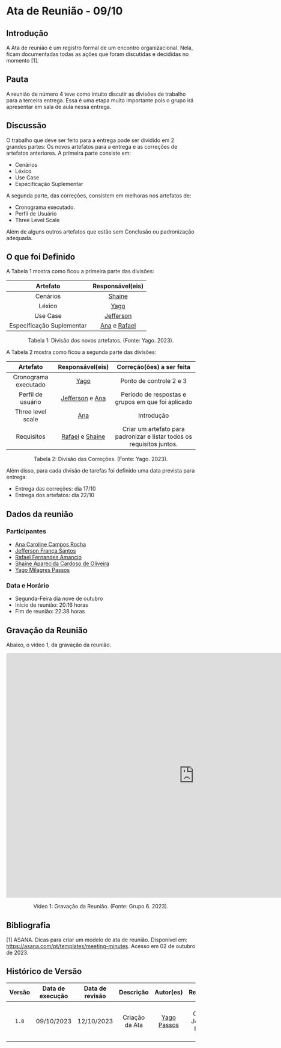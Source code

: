 # Ata de Reunião - 09/10

## Introdução
A Ata de reunião é um registro formal de um encontro organizacional. Nela, ficam documentadas todas as ações que foram discutidas e decididas no momento [1]. 

## Pauta
A reunião de número 4 teve como intuito discutir as divisões de trabalho para a terceira entrega. Essa é uma etapa muito importante pois o grupo irá apresentar em sala de aula nessa entrega. 

## Discussão
O trabalho que deve ser feito para a entrega pode ser dividido em 2 grandes partes: Os novos artefatos para a entrega e as correções de artefatos anteriores. A primeira parte consiste em: 

- Cenários 
- Léxico 
- Use Case 
- Especificação Suplementar 

A segunda parte, das correções, consistem em melhoras nos artefatos de: 

- Cronograma executado.
- Perfil de Usuário
- Three Level Scale

Além de alguns outros artefatos que estão sem Conclusão ou padronização adequada.

## O que foi Definido
A Tabela 1 mostra como ficou a primeira parte das divisões:

| Artefato  | Responsável(eis) |
| :-------: |  :-------: |
|  Cenários | [Shaine](https://github.com/shaineOliveira) | 
|  Léxico   | [Yago](https://github.com/yagompassos) |
|  Use Case |  [Jefferson](https://github.com/Frans6) | 
| Especificação Suplementar  | [Ana](https://github.com/anaaroch) e [Rafael](https://github.com/Rafael-gc) |

<div style="text-align: center">
<p> Tabela 1: Divisão dos novos artefatos. (Fonte: Yago. 2023).</p>
</div>

A Tabela 2 mostra como ficou a segunda parte das divisões:

| Artefato | Responsável(eis) | Correção(ões) a ser feita | 
| :-------: |  :-------:  |  :-------: |
| Cronograma executado | [Yago](https://github.com/yagompassos)  | Ponto de controle 2 e 3 | 
| Perfil de usuário | [Jefferson](https://github.com/Frans6) e  [Ana](https://github.com/anaaroch) | Período de respostas e grupos em que foi aplicado | 
| Three level scale |  [Ana](https://github.com/anaaroch) | Introdução | 
| Requisitos |  [Rafael](https://github.com/Rafael-gc) e [Shaine](https://github.com/shaineOliveira) | Criar um artefato para padronizar e listar todos os requisitos juntos. | 

<div style="text-align: center">
<p> Tabela 2: Divisão das Correções. (Fonte: Yago. 2023).</p>
</div>

Além disso, para cada divisão de tarefas foi definido uma data prevista para entrega:
- Entrega das correções: dia 17/10
- Entrega dos artefatos: dia 22/10

## Dados da reunião
### Participantes
- [Ana Caroline Campos Rocha](https://github.com/anaaroch)
- [Jefferson França Santos](https://github.com/Frans6)
- [Rafael Fernandes Amancio](https://github.com/Rafael-gc)
- [Shaine Aparecida Cardoso de Oliveira](https://github.com/shaineOliveira)
- [Yago Milagres Passos](https://github.com/yagompassos)

### Data e Horário
- Segunda-Feira dia nove de outubro
- Início de reunião: 20:16 horas
- Fim de reunião: 22:38 horas

## Gravação da Reunião

Abaixo, o vídeo 1, da gravação da reunião.

<iframe width="1000vw" height="650vh" src="https://youtube.com/embed/Wrzl6eDfBQs" title="Reunião 4" frameborder="0" allow="accelerometer; autoplay; clipboard-write; encrypted-media; gyroscope; picture-in-picture" allowfullscreen=""></iframe>

<div style="text-align: center">
<p> Vídeo 1: Gravação da Reunião. (Fonte: Grupo 6. 2023).</p>
</div>

## Bibliografia

[1] ASANA. Dicas para criar um modelo de ata de reunião. Disponível em: https://asana.com/pt/templates/meeting-minutes. Acesso em 02 de outubro de 2023.

## Histórico de Versão

| Versão | Data de execução | Data de revisão |             Descrição             |                      Autor(es)                       |                     Revisor(es)                      |
| :----: | :--------------: | :-------------: | :-------------------------------: | :--------------------------------------------------: | :--------------------------------------------------: |
| `1.0`  |    09/10/2023    |   12/10/2023    | Criação da Ata |   [Yago Passos](https://github.com/yagompassos)    | Ana Caroline, Jefferson, Rafael e Shaíne |

